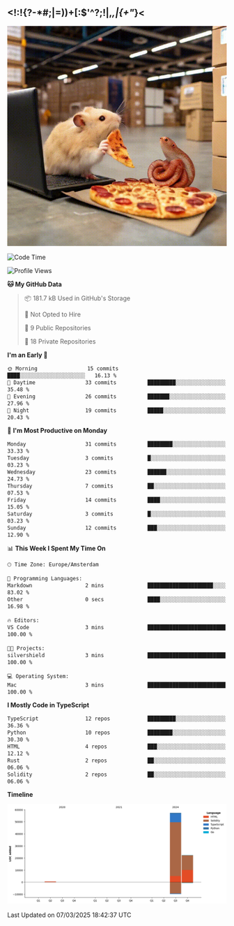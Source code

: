 ## <!:!{?-*#;|=))+[:$'^?;!|,_,|{\+"_}<

![hamster is coding in front of pc at warehouse. and then, squid eats the pizza](/public/image/0.gif)

<!--START_SECTION:waka-->
![Code Time](http://img.shields.io/badge/Code%20Time-160%20hrs%2059%20mins-blue)

![Profile Views](http://img.shields.io/badge/Profile%20Views-0-blue)

**🐱 My GitHub Data** 

> 📦 181.7 kB Used in GitHub's Storage 
 > 
> 🚫 Not Opted to Hire
 > 
> 📜 9 Public Repositories 
 > 
> 🔑 18 Private Repositories 
 > 
**I'm an Early 🐤** 

```text
🌞 Morning                15 commits          ████░░░░░░░░░░░░░░░░░░░░░   16.13 % 
🌆 Daytime                33 commits          █████████░░░░░░░░░░░░░░░░   35.48 % 
🌃 Evening                26 commits          ███████░░░░░░░░░░░░░░░░░░   27.96 % 
🌙 Night                  19 commits          █████░░░░░░░░░░░░░░░░░░░░   20.43 % 
```
📅 **I'm Most Productive on Monday** 

```text
Monday                   31 commits          ████████░░░░░░░░░░░░░░░░░   33.33 % 
Tuesday                  3 commits           █░░░░░░░░░░░░░░░░░░░░░░░░   03.23 % 
Wednesday                23 commits          ██████░░░░░░░░░░░░░░░░░░░   24.73 % 
Thursday                 7 commits           ██░░░░░░░░░░░░░░░░░░░░░░░   07.53 % 
Friday                   14 commits          ████░░░░░░░░░░░░░░░░░░░░░   15.05 % 
Saturday                 3 commits           █░░░░░░░░░░░░░░░░░░░░░░░░   03.23 % 
Sunday                   12 commits          ███░░░░░░░░░░░░░░░░░░░░░░   12.90 % 
```


📊 **This Week I Spent My Time On** 

```text
🕑︎ Time Zone: Europe/Amsterdam

💬 Programming Languages: 
Markdown                 2 mins              █████████████████████░░░░   83.02 % 
Other                    0 secs              ████░░░░░░░░░░░░░░░░░░░░░   16.98 % 

🔥 Editors: 
VS Code                  3 mins              █████████████████████████   100.00 % 

🐱‍💻 Projects: 
silvershield             3 mins              █████████████████████████   100.00 % 

💻 Operating System: 
Mac                      3 mins              █████████████████████████   100.00 % 
```

**I Mostly Code in TypeScript** 

```text
TypeScript               12 repos            █████████░░░░░░░░░░░░░░░░   36.36 % 
Python                   10 repos            ████████░░░░░░░░░░░░░░░░░   30.30 % 
HTML                     4 repos             ███░░░░░░░░░░░░░░░░░░░░░░   12.12 % 
Rust                     2 repos             ██░░░░░░░░░░░░░░░░░░░░░░░   06.06 % 
Solidity                 2 repos             ██░░░░░░░░░░░░░░░░░░░░░░░   06.06 % 
```



**Timeline**

![Lines of Code chart](https://raw.githubusercontent.com/yosui/yosui/master/assets/bar_graph.png)


 Last Updated on 07/03/2025 18:42:37 UTC
<!--END_SECTION:waka-->
